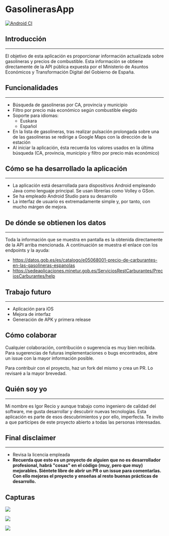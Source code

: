 # GasolinerasApp

[![Android CI](https://github.com/igorrecioh/gasolineras-app-android/actions/workflows/android.yml/badge.svg?branch=main)](https://github.com/igorrecioh/gasolineras-app-android/actions/workflows/android.yml)

## Introducción
---

El objetivo de esta aplicación es proporcionar información actualizada sobre gasolineras y precios de combustible. Esta información se obtiene directamente de la API pública expuesta por el Ministerio de Asuntos Económicos y Transformación Digital del Gobierno de España.

## Funcionalidades
---

- Búsqueda de gasolineras por CA, provincia y municipio
- Filtro por precio más económico según combustible elegido
- Soporte para idiomas:
  - Euskara
  - Español
- En la lista de gasolineras, tras realizar pulsación prolongada sobre una de las gasolineras se redirige a Google Maps con la dirección de la estación
- Al iniciar la aplicación, ésta recuerda los valores usados en la última búsqueda (CA, provincia, municipio y filtro por precio más económico)

## Cómo se ha desarrollado la aplicación
---

- La aplicación está desarrollada para dispositivos Android empleando Java como lenguaje principal. Se usan librerías como Volley o GSon.
- Se ha empleado Android Studio para su desarrollo
- La interfaz de usuario es extremadamente simple y, por tanto, con mucho márgen de mejora.

## De dónde se obtienen los datos
---

Toda la información que se muestra en pantalla es la obtenida directamente de la API arriba mencionada. A continuación se muestra el enlace con los endpoints y la ayuda:
- https://datos.gob.es/es/catalogo/e05068001-precio-de-carburantes-en-las-gasolineras-espanolas
- https://sedeaplicaciones.minetur.gob.es/ServiciosRestCarburantes/PreciosCarburantes/help


## Trabajo futuro
---
- Aplicación para iOS
- Mejora de interfaz
- Generación de APK y primera release

## Cómo colaborar

Cualquier colaboración, contribución o sugerencia es muy bien recibida. Para sugerencias de futuras implementaciones o bugs encontrados, abre un issue con la mayor información posible.

Para contribuir con el proyecto, haz un fork del mismo y crea un PR. Lo revisaré a la mayor brevedad.

## Quién soy yo
---
Mi nombre es Igor Recio y aunque trabajo como ingeniero de calidad del software, me gusta desarrollar y descubrir nuevas tecnologías. Esta aplicación es parte de esos descubrimientos y por ello, imperfecta. Te invito a que participes de este proyecto abierto a todas las personas interesadas.

## Final disclaimer
---
- Revisa la licencia empleada
- __Recuerda que esto es un proyecto de alguien que no es desarrollador profesional, habrá "cosas" en el código (muy, pero que muy) mejorables. Siéntete libre de abrir un PR o un issue para comentarlas. Con ello mejoras el proyecto y enseñas al resto buenas prácticas de desarrollo.__

## Capturas

![](images/image-1.png)

![](images/image-2.png)

![](images/image-3.png)
